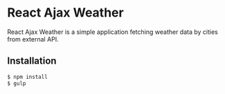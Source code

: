 # React Ajax Weather
React Ajax Weather is a simple application fetching weather data by cities from external API.

## Installation 

```bash
$ npm install 
$ gulp
```
